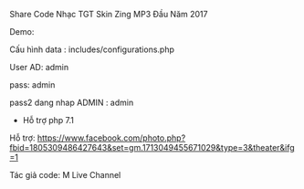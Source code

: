 
Share Code Nhạc TGT Skin Zing MP3 Đầu Năm 2017

Demo: 

Cấu hình data : includes/configurations.php

User AD: admin

pass: admin

pass2 dang nhap ADMIN : admin

* Hỗ trợ php 7.1

Hỗ trợ: https://www.facebook.com/photo.php?fbid=1805309486427643&set=gm.1713049455671029&type=3&theater&ifg=1

Tác giả code: M Live Channel
